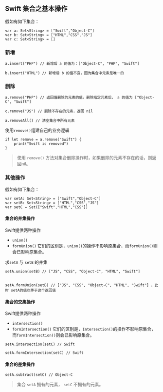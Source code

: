 ## Swift 集合之基本操作
假如有如下集合：
```
var a: Set<String> = ["Swift","Object-C"]
var b: Set<String> = ["HTML","CSS","JS"]
var c: Set<String> = []
```
### 新增
```
a.insert("PHP") // 新增后 a 的值为：["Object-C", "PHP", "Swift"]

b.insert("HTML") // 新增后 b 的值不变，因为集合中元素是唯一的
```

### 删除
```
a.remove("PHP") // 返回值删除的元素的值。删除指定元素后， a 的值为 ["Object-C", "Swift"]

c.remove("JS") // 删除不存在的元素，返回 nil

a.removeAll() // 清空集合中所有元素
```

使用`remove()`组建自己的业务逻辑
```
if let remove = a.remove("Swift") {
    print("Swift is removed")
}
```

> 使用 `remove()` 方法对集合删除操作时，如果删除的元素不存在的话，则返回nil。

### 其他操作
假如有如下集合：
```
var setA: Set<String> = ["Swift","Object-C"]
var setB: Set<String> = ["HTML","CSS","JS"]
var setC = Set(["Swift","HTML","CSS"])
```
#### 集合的并集操作

Swift提供两种操作
* `union()`
* `formUnion()`
它们的区别是，`union()`的操作不影响原集合，而`formUnion()`则会已影响原集合。

求`setA` 与 `setB` 的并集

```
setA.union(setB) // ["JS", "CSS", "Object-C", "HTML", "Swift"]


setA.formUnion(setB) // ["JS", "CSS", "Object-C", "HTML", "Swift"] ，此时 setA的值也等于这个返回值
```

#### 集合的交集操作

Swift提供两种操作
* `intersection()`
* `formIntersection()`
它们的区别是，`Intersection()`的操作不影响原集合，而`formIntersection()`则会已影响原集合。

```
setA.intersection(setC) // Swift

setA.formIntersection(setC) // Swift
```

#### 集合的差集操作

```
setA.subtract(setC) // Object-C
```
> 集合 `setA` 拥有的元素， `setC`  不拥有的元素。
